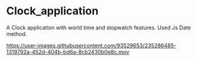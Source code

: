 # Clock_application
A Clock application with world time and stopwatch features. Used Js Date method.

https://user-images.githubusercontent.com/93529653/235286485-1319792a-452d-404b-bd6a-8cb2430b0e8c.mov

